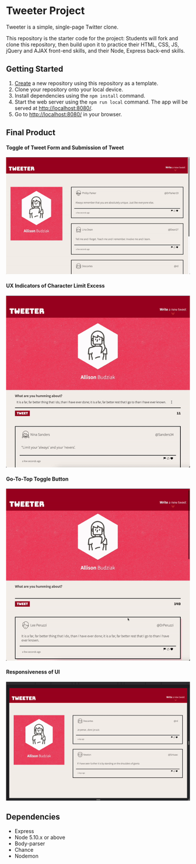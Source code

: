 # Tweeter Project

Tweeter is a simple, single-page Twitter clone.

This repository is the starter code for the project: Students will fork and clone this repository, then build upon it to practice their HTML, CSS, JS, jQuery and AJAX front-end skills, and their Node, Express back-end skills.

## Getting Started

1. [Create](https://docs.github.com/en/repositories/creating-and-managing-repositories/creating-a-repository-from-a-template) a new repository using this repository as a template.
2. Clone your repository onto your local device.
3. Install dependencies using the `npm install` command.
3. Start the web server using the `npm run local` command. The app will be served at <http://localhost:8080/>.
4. Go to <http://localhost:8080/> in your browser.

## Final Product

#### Toggle of Tweet Form and Submission of Tweet
!["Toggle of Tweet form, and submission of Tweet."](https://github.com/adbwu/tweeter/blob/main/docs/toggle-and-tweet.gif?raw=true)

#### UX Indicators of Character Limit Excess
!["Tweet too long UX indicators with error message.](https://github.com/adbwu/tweeter/blob/main/docs/too-long.gif?raw=true)

#### Go-To-Top Toggle Button
!["Go-to-top" form toggle button appears when scrolled past header.](https://github.com/adbwu/tweeter/blob/main/docs/toggle-top.gif?raw=true)

#### Responsiveness of UI
!["Design is responsive to three screen widths."](https://github.com/adbwu/tweeter/blob/main/docs/responsive.gif?raw=true)

## Dependencies

- Express
- Node 5.10.x or above
- Body-parser
- Chance
- Nodemon
